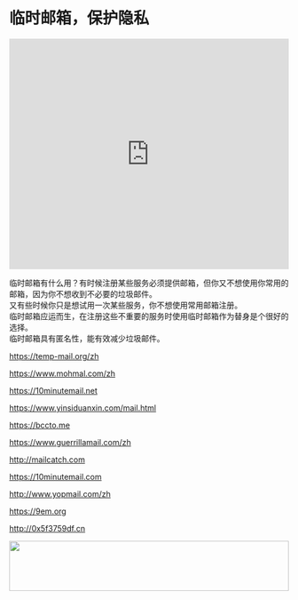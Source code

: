 # 临时邮箱，保护隐私

<iframe width="100%" height="415" src="https://www.youtube.com/embed/-NjfxbsmsUA" frameborder="0" allow="accelerometer; autoplay; encrypted-media; gyroscope; picture-in-picture" allowfullscreen></iframe>
<!-- <iframe width="100%" height="415" src="//player.bilibili.com/player.html?aid=882773020&bvid=BV1PK4y1k71W&cid=180090135&page=1" scrolling="no" border="0" frameborder="no" framespacing="0" allowfullscreen="true"> </iframe> -->

临时邮箱有什么用？有时候注册某些服务必须提供邮箱，但你又不想使用你常用的邮箱，因为你不想收到不必要的垃圾邮件。<br />
又有些时候你只是想试用一次某些服务，你不想使用常用邮箱注册。<br />
临时邮箱应运而生，在注册这些不重要的服务时使用临时邮箱作为替身是个很好的选择。<br />
临时邮箱具有匿名性，能有效减少垃圾邮件。

https://temp-mail.org/zh

https://www.mohmal.com/zh

https://10minutemail.net

https://www.yinsiduanxin.com/mail.html

https://bccto.me

https://www.guerrillamail.com/zh

http://mailcatch.com

https://10minutemail.com

http://www.yopmail.com/zh

https://9em.org

http://0x5f3759df.cn

<a href="https://www.vultr.com/?ref=8948199-8H"><img src="https://www.vultr.com/media/banner_1.png" width="100%" height="90" /></a>
